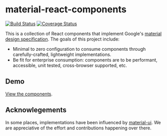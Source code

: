 material-react-components
=========================

[![Build Status](https://travis-ci.org/collegepulse/material-react-components.svg?branch=master)](https://travis-ci.org/collegepulse/material-react-components/)
[![Coverage Status](https://coveralls.io/repos/github/collegepulse/material-react-components/badge.svg?branch=master)](https://coveralls.io/github/collegepulse/material-react-components?branch=master)

This is a collection of React components that implement Google's [material design specification](https://material.io/guidelines). The goals of this project include:

- Minimal to zero configuration to consume components through carefully-crafted, lightweight implementations.
- Be fit for enterprise consumption: components are to be performant, accessible, unit tested, cross-browser supported, etc.

Demo
----

[View the components](https://collegepulse.github.io/material-react-components/).

Acknowlegements
---------------

In some places, implementations have been influenced by [material-ui](https://github.com/callemall/material-ui). We are appreciative of the effort and contributions happening over there.
